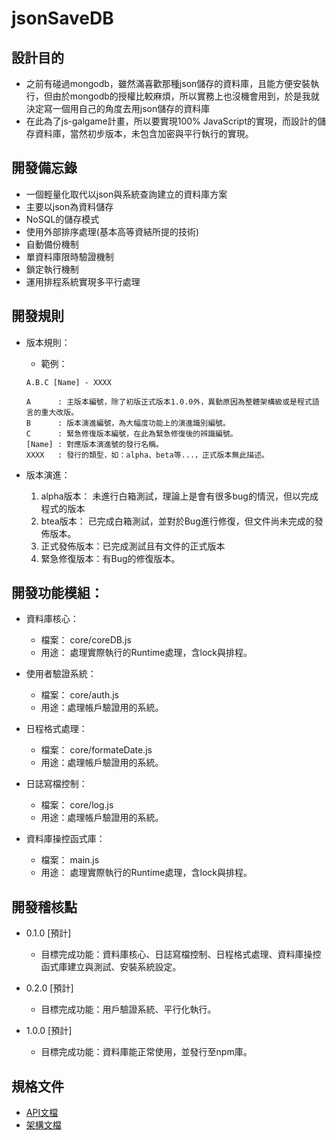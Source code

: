 # jsonSaveDB

## 設計目的
* 之前有碰過mongodb，雖然滿喜歡那種json儲存的資料庫，且能方便安裝執行，但由於mongodb的授權比較麻煩，所以實務上也沒機會用到，於是我就決定寫一個用自己的角度去用json儲存的資料庫
* 在此為了js-galgame計畫，所以要實現100% JavaScript的實現，而設計的儲存資料庫，當然初步版本，未包含加密與平行執行的實現。

## 開發備忘錄
* 一個輕量化取代以json與系統查詢建立的資料庫方案
* 主要以json為資料儲存
* NoSQL的儲存模式
* 使用外部排序處理(基本高等資結所提的技術)
* 自動備份機制
* 單資料庫限時驗證機制
* 鎖定執行機制
* 運用排程系統實現多平行處理

## 開發規則
* 版本規則：
    * 範例：
    ```
    A.B.C [Name] - XXXX

    A      : 主版本編號，除了初版正式版本1.0.0外，異動原因為整體架構級或是程式語言的重大改版。
    B      : 版本演進編號，為大幅度功能上的演進識別編號。
    C      : 緊急修復版本編號，在此為緊急修復後的辨識編號。
    [Name] : 對應版本演進號的發行名稱。
    XXXX   : 發行的類型，如：alpha、beta等...，正式版本無此描述。
    ```

* 版本演進：
    1. alpha版本： 未進行白箱測試，理論上是會有很多bug的情況，但以完成程式的版本
    2. btea版本： 已完成白箱測試，並對於Bug進行修復，但文件尚未完成的發佈版本。
    3. 正式發佈版本：已完成測試且有文件的正式版本
    4. 緊急修復版本：有Bug的修復版本。

## 開發功能模組：
* 資料庫核心：
    * 檔案： core/coreDB.js
    * 用途： 處理實際執行的Runtime處理，含lock與排程。

* 使用者驗證系統：
    * 檔案： core/auth.js
    * 用途：處理帳戶驗證用的系統。

* 日程格式處理：
    * 檔案： core/formateDate.js
    * 用途：處理帳戶驗證用的系統。
    
* 日誌寫檔控制：
    * 檔案： core/log.js
    * 用途：處理帳戶驗證用的系統。
    
* 資料庫操控函式庫：
    * 檔案： main.js
    * 用途： 處理實際執行的Runtime處理，含lock與排程。

## 開發稽核點
* 0.1.0 [預計]
    * 目標完成功能：資料庫核心、日誌寫檔控制、日程格式處理、資料庫操控函式庫建立與測試、安裝系統設定。

* 0.2.0 [預計]
    * 目標完成功能：用戶驗證系統、平行化執行。

* 1.0.0 [預計]
    * 目標完成功能：資料庫能正常使用，並發行至npm庫。

## 規格文件
* [API文檔](`./doc/zh/api.md`) 
* [架構文檔](`./doc/zh/architecture.md`) 
